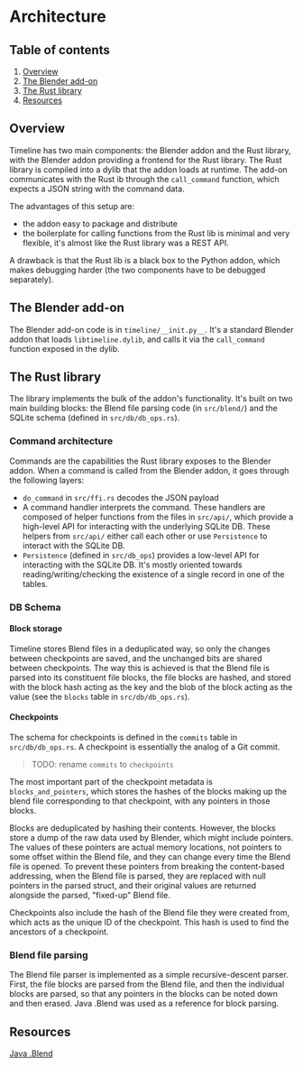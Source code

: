 # Architecture

## Table of contents

1. [Overview](#Overview)
2. [The Blender add-on](#the-blender-add-on)
3. [The Rust library](#the-rust-library)
4. [Resources](#resources)

## Overview

Timeline has two main components: the Blender addon and the Rust library, with
the Blender addon providing a frontend for the Rust library. The Rust library is
compiled into a dylib that the addon loads at runtime. The add-on communicates
with the Rust ib through the `call_command` function, which expects a JSON
string with the command data.

The advantages of this setup are:

- the addon easy to package and distribute
- the boilerplate for calling functions from the Rust lib is minimal and very
  flexible, it's almost like the Rust library was a REST API.

A drawback is that the Rust lib is a black box to the Python addon, which makes
debugging harder (the two components have to be debugged separately).

## The Blender add-on

The Blender add-on code is in `timeline/__init.py__`. It's a standard Blender
addon that loads `libtimeline.dylib`, and calls it via the `call_command`
function exposed in the dylib.

## The Rust library

The library implements the bulk of the addon's functionality. It's built on two
main building blocks: the Blend file parsing code (in `src/blend/`) and the
SQLite schema (defined in `src/db/db_ops.rs`).

### Command architecture

Commands are the capabilities the Rust library exposes to the Blender addon.
When a command is called from the Blender addon, it goes through the following
layers:

- `do_command` in `src/ffi.rs` decodes the JSON payload
- A command handler interprets the command. These handlers are composed of
  helper functions from the files in `src/api/`, which provide a high-level API
  for interacting with the underlying SQLite DB. These helpers from `src/api/`
  either call each other or use `Persistence` to interact with the SQLite DB.
- `Persistence` (defined in `src/db_ops`) provides a low-level API for
  interacting with the SQLite DB. It's mostly oriented towards
  reading/writing/checking the existence of a single record in one of the
  tables.

### DB Schema

#### Block storage

Timeline stores Blend files in a deduplicated way, so only the changes between
checkpoints are saved, and the unchanged bits are shared between checkpoints.
The way this is achieved is that the Blend file is parsed into its constituent
file blocks, the file blocks are hashed, and stored with the block hash acting
as the key and the blob of the block acting as the value (see the `blocks` table
in `src/db/db_ops.rs`).

#### Checkpoints

The schema for checkpoints is defined in the `commits` table in
`src/db/db_ops.rs`. A checkpoint is essentially the analog of a Git commit.

> TODO: rename `commits` to `checkpoints`

The most important part of the checkpoint metadata is `blocks_and_pointers`,
which stores the hashes of the blocks making up the blend file corresponding to
that checkpoint, with any pointers in those blocks.

Blocks are deduplicated by hashing their contents. However, the blocks store a
dump of the raw data used by Blender, which might include pointers. The values
of these pointers are actual memory locations, not pointers to some offset
within the Blend file, and they can change every time the Blend file is opened.
To prevent these pointers from breaking the content-based addressing, when the
Blend file is parsed, they are replaced with null pointers in the parsed struct,
and their original values are returned alongside the parsed, "fixed-up" Blend
file.

Checkpoints also include the hash of the Blend file they were created from,
which acts as the unique ID of the checkpoint. This hash is used to find the
ancestors of a checkpoint.

### Blend file parsing

The Blend file parser is implemented as a simple recursive-descent parser.
First, the file blocks are parsed from the Blend file, and then the individual
blocks are parsed, so that any pointers in the blocks can be noted down and then
erased. Java .Blend was used as a reference for block parsing.

## Resources

[Java .Blend](https://www.blendernation.com/2016/01/05/java-blend/)
